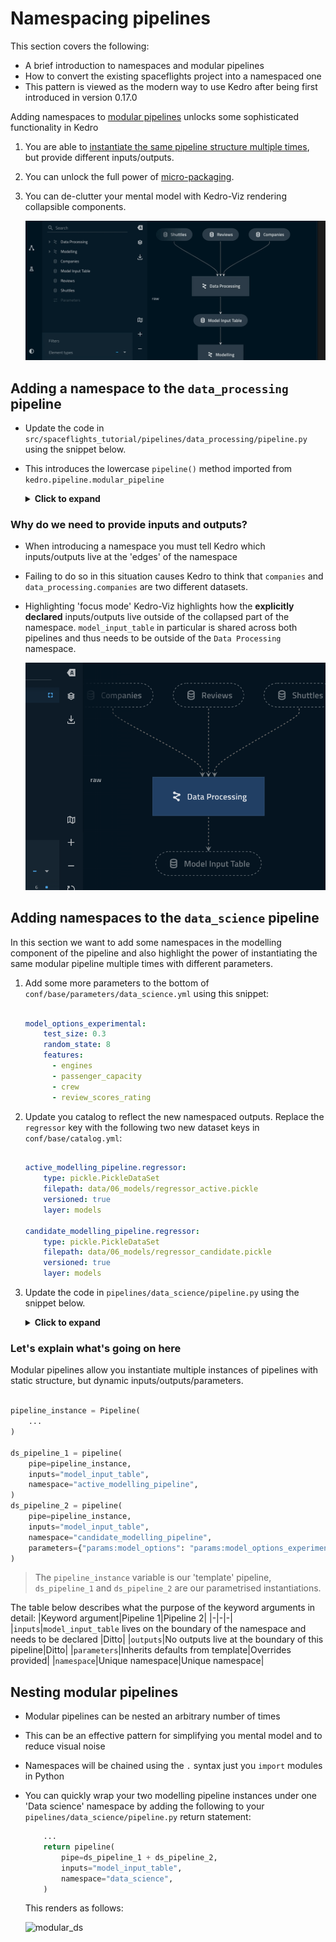 # Namespacing pipelines

This section covers the following:

* A brief introduction to namespaces and modular pipelines
* How to convert the existing spaceflights project into a namespaced one
* This pattern is viewed as the modern way to use Kedro after being first introduced in version 0.17.0

Adding namespaces to [modular pipelines](https://kedro.readthedocs.io/en/stable/06_nodes_and_pipelines/03_modular_pipelines.html#modular-pipelines) unlocks some sophisticated functionality in Kedro

1. You are able to [instantiate the same pipeline structure multiple times](https://kedro.readthedocs.io/en/stable/06_nodes_and_pipelines/03_modular_pipelines.html#how-to-use-a-modular-pipeline-twice), but provide different inputs/outputs.
2. You can unlock the full power of [micro-packaging](https://kedro.readthedocs.io/en/stable/06_nodes_and_pipelines/03_modular_pipelines.html#how-to-share-a-modular-pipeline).
3. You can de-clutter your mental model with Kedro-Viz rendering collapsible components.

    ![collapsible](../meta/images/collapsible.gif)

## Adding a namespace to the  `data_processing` pipeline

* Update the code in `src/spaceflights_tutorial/pipelines/data_processing/pipeline.py` using the snippet below.
* This introduces the lowercase `pipeline()` method imported from `kedro.pipeline.modular_pipeline`

    <details>
    <summary><b>Click to expand</b></summary>

    ```python
    from kedro.pipeline import Pipeline, node
    from kedro.pipeline.modular_pipeline import pipeline

    from spaceflights_tutorial.pipelines.data_processing.nodes import (
        preprocess_companies,
        preprocess_shuttles,
        create_model_input_table,
    )

    def create_pipeline(**kwargs):
        pipeline_instance = Pipeline(
            [
                node(
                    func=preprocess_companies,
                    inputs="companies",
                    outputs="preprocessed_companies",
                    name="preprocess_companies_node",
                ),
                node(
                    func=preprocess_shuttles,
                    inputs="shuttles",
                    outputs="preprocessed_shuttles",
                    name="preprocess_shuttles_node",
                ),
                node(
                    func=create_model_input_table,
                    inputs={
                        "companies": "preprocessed_companies",
                        "shuttles": "preprocessed_shuttles",
                        "reviews": "reviews",
                    },
                    outputs="model_input_table",
                    name="create_model_input_table_node",
                ),
            ]
        )
        namespaced_pipeline = pipeline(
            pipe=pipeline_instance,
            namespace="Data Processing",
            inputs=["companies", "shuttles", "reviews"],
            outputs="model_input_table",
        )
        return namespaced_pipeline
    ```

    </details>

### Why do we need to provide inputs and outputs?

* When introducing a namespace you must tell Kedro which inputs/outputs live at the 'edges' of the namespace
* Failing to do so in this situation causes Kedro to think that `companies` and `data_processing.companies` are two different datasets.
* Highlighting 'focus mode' Kedro-Viz highlights how the **explicitly declared** inputs/outputs live outside of the collapsed part of the namespace. `model_input_table` in particular is shared across both pipelines and thus needs to be outside of the `Data Processing` namespace.

    ![focus](../meta/images/focus_mode.png)

## Adding namespaces to the  `data_science` pipeline

In this section we want to add some namespaces in the modelling component of the pipeline and also highlight the power of instantiating the same modular pipeline multiple times with different parameters.

1. Add some more parameters to the bottom of `conf/base/parameters/data_science.yml` using this snippet:

    ```yaml

    model_options_experimental:
        test_size: 0.3
        random_state: 8
        features:
          - engines
          - passenger_capacity
          - crew
          - review_scores_rating

    ```

2. Update you catalog to reflect the new namespaced outputs. Replace the `regressor` key with the following two new dataset keys in `conf/base/catalog.yml`:

    ```yaml

    active_modelling_pipeline.regressor:
        type: pickle.PickleDataSet
        filepath: data/06_models/regressor_active.pickle
        versioned: true
        layer: models

    candidate_modelling_pipeline.regressor:
        type: pickle.PickleDataSet
        filepath: data/06_models/regressor_candidate.pickle
        versioned: true
        layer: models

3. Update the code in `pipelines/data_science/pipeline.py` using the snippet below.

    <details>
    <summary><b>Click to expand</b></summary>

    ```python
    from kedro.pipeline import Pipeline, node
    from kedro.pipeline.modular_pipeline import pipeline

    from .nodes import evaluate_model, split_data, train_model


    def create_pipeline(**kwargs):
        pipeline_instance = Pipeline(
            [
                node(
                    func=split_data,
                    inputs=["model_input_table", "params:model_options"],
                    outputs=["X_train", "X_test", "y_train", "y_test"],
                    name="split_data_node",
                ),
                node(
                    func=train_model,
                    inputs=["X_train", "y_train"],
                    outputs="regressor",
                    name="train_model_node",
                ),
                node(
                    func=evaluate_model,
                    inputs=["regressor", "X_test", "y_test"],
                    outputs=None,
                    name="evaluate_model_node",
                ),
            ]
        )
        ds_pipeline_1 = pipeline(
            pipe=pipeline_instance,
            inputs="model_input_table",
            namespace="active_modelling_pipeline",
        )
        ds_pipeline_2 = pipeline(
            pipe=pipeline_instance,
            inputs="model_input_table",
            namespace="candidate_modelling_pipeline",
            parameters={"params:model_options": "params:model_options_experimental"},
        )

        return ds_pipeline_1 + ds_pipeline_2
    ```

    </details>

### Let's explain what's going on here

Modular pipelines allow you instantiate multiple instances of pipelines with static structure, but dynamic inputs/outputs/parameters.

```python

pipeline_instance = Pipeline(
    ...
)

ds_pipeline_1 = pipeline(
    pipe=pipeline_instance,
    inputs="model_input_table",
    namespace="active_modelling_pipeline",
)
ds_pipeline_2 = pipeline(
    pipe=pipeline_instance,
    inputs="model_input_table",
    namespace="candidate_modelling_pipeline",
    parameters={"params:model_options": "params:model_options_experimental"},
)
```

> The `pipeline_instance` variable is our 'template' pipeline, `ds_pipeline_1` and `ds_pipeline_2` are our parametrised instantiations.

The table below describes what the purpose of the keyword arguments in detail:
|Keyword argument|Pipeline 1|Pipeline 2|
|-|-|-|
|`inputs`|`model_input_table` lives on the boundary of the namespace and needs to be declared |Ditto|
|`outputs`|No outputs live at the boundary of this pipeline|Ditto|
|`parameters`|Inherits defaults from template|Overrides provided|
|`namespace`|Unique namespace|Unique namespace|

## Nesting modular pipelines

* Modular pipelines can be nested an arbitrary number of times
* This can be an effective pattern for simplifying you mental model and to reduce visual noise
* Namespaces will be chained using the `.` syntax just you `import` modules in Python
* You can quickly wrap your two modelling pipeline instances under one 'Data science' namespace by adding the following to your `pipelines/data_science/pipeline.py` return statement:

    ```python
        ...
        return pipeline(
            pipe=ds_pipeline_1 + ds_pipeline_2,
            inputs="model_input_table",
            namespace="data_science",
        )


    ```

    This renders as follows:

    ![modular_ds](../meta/images/modular_ds.gif)
